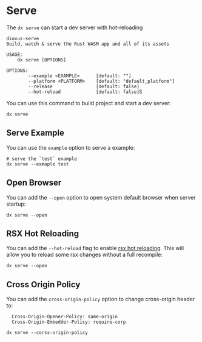 # Serve

The `dx serve` can start a dev server with hot-reloading

```
dioxus-serve
Build, watch & serve the Rust WASM app and all of its assets

USAGE:
    dx serve [OPTIONS]

OPTIONS:
        --example <EXAMPLE>      [default: ""]
        --platform <PLATFORM>    [default: "default_platform"]
        --release                [default: false]
        --hot-reload             [default: false]ß
```

You can use this command to build project and start a dev server:

```
dx serve
```

## Serve Example

You can use the `example` option to serve a example:

```
# serve the `test` example
dx serve --exmaple test
```

## Open Browser

You can add the `--open` option to open system default browser when server startup:

```
dx serve --open
```

## RSX Hot Reloading

You can add the `--hot-reload` flag to enable [rsx hot reloading](https://dioxuslabs.com/docs/0.3/guide/en/getting_started/hot_reload.html). This will allow you to reload some rsx changes without a full recompile:

```
dx serve --open
```

## Cross Origin Policy

You can add the `cross-origin-policy` option to change cross-origin header to:

```
  Cross-Origin-Opener-Policy: same-origin
  Cross-Origin-Embedder-Policy: require-corp
```

```
dx serve --corss-origin-policy
```
